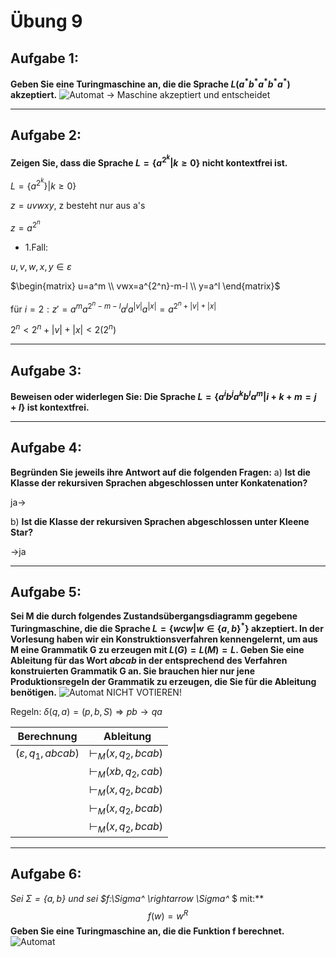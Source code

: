 # Übung 9
## Aufgabe 1:
**Geben Sie eine Turingmaschine an, die die Sprache $L(a^*b^*a^*b^*a^*)$ akzeptiert.**
![Automat](Automat1.jpg)
-> Maschine akzeptiert und entscheidet

---
## Aufgabe 2:
**Zeigen Sie, dass die Sprache $L = \{a^{2^k} | k \geq 0\}$ nicht kontextfrei ist.**

$L=\{a^{2^k}\}|k \geq 0\}$

$z=uvwxy$, z besteht nur aus a's

$z=a^{2^n}$

* 1.Fall:

 $u,v,w,x,y \in \varepsilon$

 $\begin{matrix}
u=a^m \\
vwx=a^{2^n}-m-l \\
y=a^l
\end{matrix}$

 für $i=2:z'=a^ma^{2^n-m-l}a^la^{|v|}a^{|x|}=a^{2^{n}+|v|+|x|}$

 $2^n<2^n+|v|+|x|<2(2^n)$

---
## Aufgabe 3:
**Beweisen oder widerlegen Sie: Die Sprache $L=\{a^ib^ja^kb^la^m |i+k+m= j+l\}$ ist kontextfrei.**

---
## Aufgabe 4:
**Begründen Sie jeweils ihre Antwort auf die folgenden Fragen:**
a) **Ist die Klasse der rekursiven Sprachen abgeschlossen unter Konkatenation?**

ja->

b) **Ist die Klasse der rekursiven Sprachen abgeschlossen unter Kleene Star?**

->ja

---
## Aufgabe 5:
**Sei M die durch folgendes Zustandsübergangsdiagramm gegebene Turingmaschine, die die Sprache $L = \{wcw | w \in \{a,b\}^*\}$ akzeptiert. In der Vorlesung haben wir ein Konstruktionsverfahren kennengelernt, um aus M eine Grammatik G zu erzeugen mit $L(G) = L(M) = L$. Geben Sie eine Ableitung für das Wort *abcab* in der entsprechend des Verfahren konstruierten Grammatik G an. Sie brauchen hier nur jene Produktionsregeln der Grammatik zu erzeugen, die Sie für die Ableitung benötigen.**
![Automat](Automat5.png)
NICHT VOTIEREN!

Regeln:
$\delta (q,a)=(p,b,S)\Rightarrow pb \rightarrow qa$

| Berechnung | Ableitung |
| ---------- | --------- |
| $(\varepsilon, q_1,abcab)$ | $\vdash_M (x,q_2,bcab)$ | $S \Rightarrow_G \vartriangleright q_{10}\vartriangleleft$ |
|  | $\vdash_M (xb,q_2,cab)$ | $\Rightarrow_G \vartriangleright q_{10}\sqcup$
|  | $\vdash_M (x,q_2,bcab)$ |
|  | $\vdash_M (x,q_2,bcab)$ |
|  | $\vdash_M (x,q_2,bcab)$ |

---
## Aufgabe 6:
**Sei $\Sigma=\{a,b\}$ und sei $f:\Sigma^* \rightarrow \Sigma^* $ mit:**
$$f(w) = w^R$$
**Geben Sie eine Turingmaschine an, die die Funktion f berechnet.**
![Automat](Automat6.jpg)
